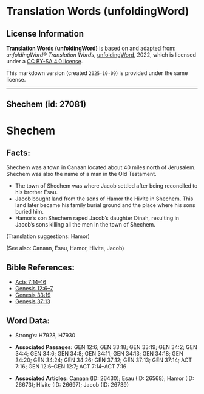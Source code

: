 # Translation Words (unfoldingWord)

## License Information

**Translation Words (unfoldingWord)** is based on and adapted from: _unfoldingWord® Translation Words_, [unfoldingWord](https://unfoldingword.org/utw), 2022, which is licensed under a [CC BY-SA 4.0 license](https://creativecommons.org/licenses/by-sa/4.0/legalcode.en).

This markdown version (created `2025-10-09`) is provided under the same license.



--------------------------------

## Shechem (id: 27081)

Shechem
=======

Facts:
------

Shechem was a town in Canaan located about 40 miles north of Jerusalem. Shechem was also the name of a man in the Old Testament.

* The town of Shechem was where Jacob settled after being reconciled to his brother Esau.
* Jacob bought land from the sons of Hamor the Hivite in Shechem. This land later became his family burial ground and the place where his sons buried him.
* Hamor’s son Shechem raped Jacob’s daughter Dinah, resulting in Jacob’s sons killing all the men in the town of Shechem.

(Translation suggestions: Hamor)

(See also: Canaan, Esau, Hamor, Hivite, Jacob)

Bible References:
-----------------

* [Acts 7:14–16](https://ref.ly/Acts7:14-Acts7:16)
* [Genesis 12:6–7](https://ref.ly/Gen12:6-Gen12:7)
* [Genesis 33:19](https://ref.ly/Gen33:19)
* [Genesis 37:13](https://ref.ly/Gen37:13)

Word Data:
----------

* Strong’s: H7928, H7930

* **Associated Passages:** GEN 12:6; GEN 33:18; GEN 33:19; GEN 34:2; GEN 34:4; GEN 34:6; GEN 34:8; GEN 34:11; GEN 34:13; GEN 34:18; GEN 34:20; GEN 34:24; GEN 34:26; GEN 37:12; GEN 37:13; GEN 37:14; ACT 7:16; GEN 12:6–GEN 12:7; ACT 7:14–ACT 7:16
* **Associated Articles:** Canaan (ID: 26430); Esau (ID: 26568); Hamor (ID: 26673); Hivite (ID: 26697); Jacob (ID: 26739)

